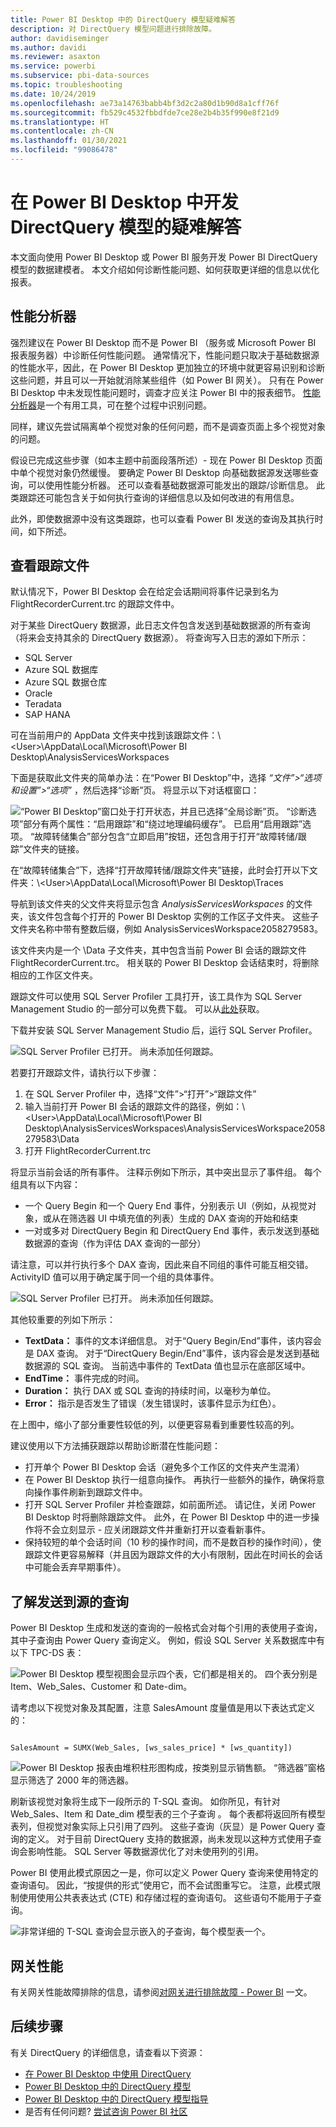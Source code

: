```yaml
---
title: Power BI Desktop 中的 DirectQuery 模型疑难解答
description: 对 DirectQuery 模型问题进行排除故障。
author: davidiseminger
ms.author: davidi
ms.reviewer: asaxton
ms.service: powerbi
ms.subservice: pbi-data-sources
ms.topic: troubleshooting
ms.date: 10/24/2019
ms.openlocfilehash: ae73a14763babb4bf3d2c2a80d1b90d8a1cff76f
ms.sourcegitcommit: fb529c4532fbbdfde7ce28e2b4b35f990e8f21d9
ms.translationtype: HT
ms.contentlocale: zh-CN
ms.lasthandoff: 01/30/2021
ms.locfileid: "99086478"
---
```

# <a name="troubleshoot-developing-directquery-models-in-power-bi-desktop"></a>在 Power BI Desktop 中开发 DirectQuery 模型的疑难解答

本文面向使用 Power BI Desktop 或 Power BI 服务开发 Power BI DirectQuery 模型的数据建模者。 本文介绍如何诊断性能问题、如何获取更详细的信息以优化报表。

## <a name="performance-analyzer"></a>性能分析器

强烈建议在 Power BI Desktop 而不是 Power BI （服务或 Microsoft Power BI 报表服务器）中诊断任何性能问题。 通常情况下，性能问题只取决于基础数据源的性能水平，因此，在 Power BI Desktop 更加独立的环境中就更容易识别和诊断这些问题，并且可以一开始就消除某些组件（如 Power BI 网关）。 只有在 Power BI Desktop 中未发现性能问题时，调查才应关注 Power BI 中的报表细节。 [性能分析器](../create-reports/desktop-performance-analyzer.md)是一个有用工具，可在整个过程中识别问题。

同样，建议先尝试隔离单个视觉对象的任何问题，而不是调查页面上多个视觉对象的问题。

假设已完成这些步骤（如本主题中前面段落所述）- 现在 Power BI Desktop 页面中单个视觉对象仍然缓慢。 要确定 Power BI Desktop 向基础数据源发送哪些查询，可以使用性能分析器。 还可以查看基础数据源可能发出的跟踪/诊断信息。 此类跟踪还可能包含关于如何执行查询的详细信息以及如何改进的有用信息。

此外，即使数据源中没有这类跟踪，也可以查看 Power BI 发送的查询及其执行时间，如下所述。

## <a name="review-trace-files"></a>查看跟踪文件

默认情况下，Power BI Desktop 会在给定会话期间将事件记录到名为 FlightRecorderCurrent.trc 的跟踪文件中。

对于某些 DirectQuery 数据源，此日志文件包含发送到基础数据源的所有查询（将来会支持其余的 DirectQuery 数据源）。 将查询写入日志的源如下所示：

- SQL Server
- Azure SQL 数据库
- Azure SQL 数据仓库
- Oracle
- Teradata
- SAP HANA

可在当前用户的 AppData 文件夹中找到该跟踪文件：\\\<User>\AppData\Local\Microsoft\Power BI Desktop\AnalysisServicesWorkspaces

下面是获取此文件夹的简单办法：在“Power BI Desktop”中，选择 _“文件”>“选项和设置”>“选项”_ ，然后选择“诊断”页。 将显示以下对话框窗口：

![“Power BI Desktop”窗口处于打开状态，并且已选择“全局诊断”页。 “诊断选项”部分有两个属性：“启用跟踪”和“绕过地理编码缓存”。 已启用“启用跟踪”选项。 “故障转储集合”部分包含“立即启用”按钮，还包含用于打开“故障转储/跟踪”文件夹的链接。](media/desktop-directquery-troubleshoot/desktop-directquery-troubleshoot-desktop-file-options-diagnostics.png)

在“故障转储集合”下，选择“打开故障转储/跟踪文件夹”链接，此时会打开以下文件夹：\\\<User>\AppData\Local\Microsoft\Power BI Desktop\Traces

导航到该文件夹的父文件夹将显示包含 _AnalysisServicesWorkspaces_ 的文件夹，该文件包含每个打开的 Power BI Desktop 实例的工作区子文件夹。 这些子文件夹名称中带有整数后缀，例如 AnalysisServicesWorkspace2058279583。

该文件夹内是一个 \Data 子文件夹，其中包含当前 Power BI 会话的跟踪文件 FlightRecorderCurrent.trc。 相关联的 Power BI Desktop 会话结束时，将删除相应的工作区文件夹。

跟踪文件可以使用 SQL Server Profiler 工具打开，该工具作为 SQL Server Management Studio 的一部分可以免费下载。 可以从[此处](/sql/ssms/download-sql-server-management-studio-ssms)获取。

下载并安装 SQL Server Management Studio 后，运行 SQL Server Profiler。

![SQL Server Profiler 已打开。 尚未添加任何跟踪。](media/desktop-directquery-troubleshoot/desktop-directquery-troubleshoot-sql-server-profiler-trace.png)

若要打开跟踪文件，请执行以下步骤：

1. 在 SQL Server Profiler 中，选择“文件”>“打开”>“跟踪文件”
2. 输入当前打开 Power BI 会话的跟踪文件的路径，例如：\\\<User>\AppData\Local\Microsoft\Power BI Desktop\AnalysisServicesWorkspaces\AnalysisServicesWorkspace2058279583\Data
3. 打开 FlightRecorderCurrent.trc

将显示当前会话的所有事件。 注释示例如下所示，其中突出显示了事件组。 每个组具有以下内容：

- 一个 Query Begin 和一个 Query End 事件，分别表示 UI（例如，从视觉对象，或从在筛选器 UI 中填充值的列表）生成的 DAX 查询的开始和结束 
- 一对或多对 DirectQuery Begin 和 DirectQuery End 事件，表示发送到基础数据源的查询（作为评估 DAX 查询的一部分） 

请注意，可以并行执行多个 DAX 查询，因此来自不同组的事件可能互相交错。 ActivityID 值可以用于确定属于同一个组的具体事件。

![SQL Server Profiler 已打开。 尚未添加任何跟踪。](media/desktop-directquery-troubleshoot/desktop-directquery-troubleshoot-sql-server-profiler-trace.png)

其他较重要的列如下所示：

- **TextData：** 事件的文本详细信息。 对于“Query Begin/End”事件，该内容会是 DAX 查询。 对于“DirectQuery Begin/End”事件，该内容会是发送到基础数据源的 SQL 查询。 当前选中事件的 TextData 值也显示在底部区域中。
- **EndTime：** 事件完成的时间。
- **Duration：** 执行 DAX 或 SQL 查询的持续时间，以毫秒为单位。
- **Error：** 指示是否发生了错误（发生错误时，该事件显示为红色）。

在上图中，缩小了部分重要性较低的列，以便更容易看到重要性较高的列。

建议使用以下方法捕获跟踪以帮助诊断潜在性能问题：

- 打开单个 Power BI Desktop 会话（避免多个工作区的文件夹产生混淆）
- 在 Power BI Desktop 执行一组意向操作。 再执行一些额外的操作，确保将意向操作事件刷新到跟踪文件中。
- 打开 SQL Server Profiler 并检查跟踪，如前面所述。 请记住，关闭 Power BI Desktop 时将删除跟踪文件。 此外，在 Power BI Desktop 中的进一步操作将不会立刻显示 - 应关闭跟踪文件并重新打开以查看新事件。
- 保持较短的单个会话时间（10 秒的操作时间，而不是数百秒的操作时间），使跟踪文件更容易解释（并且因为跟踪文件的大小有限制，因此在时间长的会话中可能会丢弃早期事件）。

## <a name="understand-queries-sent-to-the-source"></a>了解发送到源的查询

Power BI Desktop 生成和发送的查询的一般格式会对每个引用的表使用子查询，其中子查询由 Power Query 查询定义。 例如，假设 SQL Server 关系数据库中有以下 TPC-DS 表：

![Power BI Desktop 模型视图会显示四个表，它们都是相关的。 四个表分别是 Item、Web_Sales、Customer 和 Date-dim。](media/desktop-directquery-troubleshoot/desktop-directquery-troubleshoot-model-view-diagram.png)

请考虑以下视觉对象及其配置，注意 SalesAmount 度量值是用以下表达式定义的：

```dax

SalesAmount = SUMX(Web_Sales, [ws_sales_price] * [ws_quantity])

```

![Power BI Desktop 报表由堆积柱形图构成，按类别显示销售额。 “筛选器”窗格显示筛选了 2000 年的筛选器。](media/desktop-directquery-troubleshoot/desktop-directquery-troubleshoot-example-report.png)

刷新该视觉对象将生成下一段所示的 T-SQL 查询。 如你所见，有针对 Web_Sales、Item 和 Date_dim 模型表的三个子查询  。 每个表都将返回所有模型表列，但视觉对象实际上只引用了四列。 这些子查询（灰显）是 Power Query 查询的定义。 对于目前 DirectQuery 支持的数据源，尚未发现以这种方式使用子查询会影响性能。 SQL Server 等数据源优化了对未使用列的引用。

Power BI 使用此模式原因之一是，你可以定义 Power Query 查询来使用特定的查询语句。 因此，“按提供的形式”使用它，而不会试图重写它。 注意，此模式限制使用使用公共表表达式 (CTE) 和存储过程的查询语句。 这些语句不能用于子查询。

![非常详细的 T-SQL 查询会显示嵌入的子查询，每个模型表一个。](media/desktop-directquery-troubleshoot/desktop-directquery-troubleshoot-example-query.png)

## <a name="gateway-performance"></a>网关性能

有关网关性能故障排除的信息，请参阅[对网关进行排除故障 - Power BI](service-gateway-onprem-tshoot.md) 一文。

## <a name="next-steps"></a>后续步骤

有关 DirectQuery 的详细信息，请查看以下资源：

- [在 Power BI Desktop 中使用 DirectQuery](desktop-use-directquery.md)
- [Power BI Desktop 中的 DirectQuery 模型](desktop-directquery-about.md)
- [Power BI Desktop 中的 DirectQuery 模型指导](../guidance/directquery-model-guidance.md)
- 是否有任何问题? [尝试咨询 Power BI 社区](https://community.powerbi.com/)
